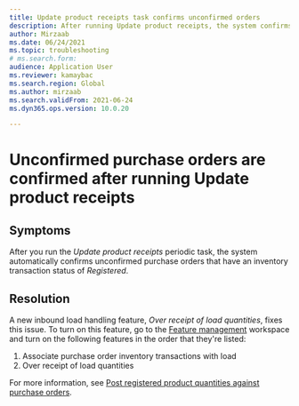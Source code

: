 ```yaml
--- 
title: Update product receipts task confirms unconfirmed orders 
description: After running Update product receipts, the system confirms unconfirmed orders that have a status of Registered. Learn about the feature that fixes this issue. 
author: Mirzaab 
ms.date: 06/24/2021 
ms.topic: troubleshooting 
# ms.search.form:  
audience: Application User 
ms.reviewer: kamaybac 
ms.search.region: Global 
ms.author: mirzaab 
ms.search.validFrom: 2021-06-24 
ms.dyn365.ops.version: 10.0.20 

--- 
```


# Unconfirmed purchase orders are confirmed after running Update product receipts

## Symptoms

After you run the *Update product receipts* periodic task, the system automatically confirms unconfirmed purchase orders that have an inventory transaction status of *Registered*.

## Resolution

A new inbound load handling feature, *Over receipt of load quantities*, fixes this issue. To turn on this feature, go to the [Feature management](/dynamics365/fin-ops-core/fin-ops/get-started/feature-management/feature-management-overview) workspace and turn on the following features in the order that they're listed:

1. Associate purchase order inventory transactions with load
2. Over receipt of load quantities

For more information, see [Post registered product quantities against purchase orders](/dynamics365/supply-chain/warehousing/inbound-load-handling).
